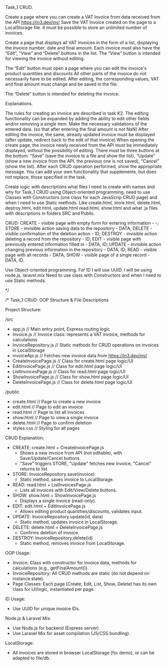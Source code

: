 Task_1 CRUD.

Create a page where you can create a VAT Invoice from data received from the API https://in3.dev/inv/
Save the VAT Invoice created on the page to a LocalStorage file.
It must be possible to store an unlimited number of invoices.

Create a page that displays all VAT Invoices in the form of a list,
displaying the invoice number, date and final amount.
Each invoice must also have the
“Edit”, “View” and “Delete” buttons in the list.
The “View” button is intended for viewing the invoice without editing.

The “Edit” button must open a page where you can edit the invoice's product quantities and discounts
All other parts of the invoice do not necessarily have to be edited.
After editing, the corresponding values, VAT and final amount must change and be saved in the file.

The “Delete” button is intended for deleting the invoice.

Explanations.

The rules for creating an invoice are described in task K2. The editing functionality can be expanded by
adding the ability to edit other fields and/or removing a single item.
Make the necessary validations of the entered data. (so that after entering the final amount is not NaN)
After editing the invoice, the same, already updated invoice must be displayed
(after update, redirect back to the edit of that invoice) When opening the create page,
the invoice newly received from the API must be immediately displayed, without the possibility of editing.
There must be three buttons at the bottom: “Save” (save the invoice to a file and show the list),
“Update” (show a new invoice from the API, the previous one is not saved),
“Cancel” (show the list). After each CRUD operation performed, show the appropriate message.
You can add your own functionality that supplements, but does not replace, those specified in the task.


Create logic with descriptions what files I need to create with names and why for Task_1 CRUD using Object-oriented programming, 
need to use Classes with Constructors (one class for each JavaScrip CRUD page) and when I need to use Static methods.
Like create.html, store.html, delete.html, destroy.html, edit.html, update.html read.html, 
show.html and what .js files with descriptions in folders SRC and Public.

CRUD:
CREATE - visible page with empty form for entering information - -;
STORE - invisible action saving data to the repository - DATA;
DELETE - visible confirmation of the deletion action - ID;
DESTROY - invisible action deleting a record from the repository - ID;
EDIT - visible page with previously entered information filled in - DATA, ID;
UPDATE - invisible action changing previous information in the repository - DATA, ID;
READ - visible page with all records - DATA;
SHOW - visible page of a single record - DATA, ID.

Use Object-oriented programming.
For ID I will use UUID.
I will be using node.js, laravel.mix
Need to use class with Constructors and when I need to use Static methods.

*/

/*
Task_1 CRUD: OOP Structure & File Descriptions

Project Structure:

/src
  - app.js                // Main entry point, Express routing logic
  - Invoice.js            // Invoice class: represents a VAT invoice, methods for calculations
  - InvoiceRepository.js  // Static methods for CRUD operations on invoices in LocalStorage
  - invoiceApi.js         // Fetches new invoice data from https://in3.dev/inv/
  - CreateInvoicePage.js  // Class for create.html page logic/UI
  - EditInvoicePage.js    // Class for edit.html page logic/UI
  - ListInvoicesPage.js   // Class for read.html page logic/UI
  - ShowInvoicePage.js    // Class for show.html page logic/UI
  - DeleteInvoicePage.js  // Class for delete.html page logic/UI

/public
  - create.html           // Page to create a new invoice
  - edit.html             // Page to edit an invoice
  - read.html             // Page to list all invoices
  - show.html             // Page to view a single invoice
  - delete.html           // Page to confirm deletion
  - styles.css            // Styling for all pages

CRUD Explanation:
- CREATE: create.html + CreateInvoicePage.js
    - Shows a new invoice from API (not editable), with Save/Update/Cancel buttons.
    - "Save" triggers STORE, "Update" fetches new invoice, "Cancel" returns to list.
- STORE: InvoiceRepository.save(invoice)
    - Static method, saves invoice to LocalStorage.
- READ: read.html + ListInvoicesPage.js
    - Lists all invoices with Edit/View/Delete buttons.
- SHOW: show.html + ShowInvoicePage.js
    - Displays a single invoice (read-only).
- EDIT: edit.html + EditInvoicePage.js
    - Allows editing product quantities/discounts, validates input.
- UPDATE: InvoiceRepository.update(id, data)
    - Static method, updates invoice in LocalStorage.
- DELETE: delete.html + DeleteInvoicePage.js
    - Confirms deletion of invoice.
- DESTROY: InvoiceRepository.delete(id)
    - Static method, removes invoice from LocalStorage.

OOP Usage:
- Invoice: Class with constructor for invoice data, methods for calculations (e.g., getFinalAmount()).
- InvoiceRepository: All CRUD methods are static (do not depend on instance state).
- Page Classes: Each page (Create, Edit, List, Show, Delete) has its own class for UI/logic, instantiated per page.

ID Usage:
- Use UUID for unique invoice IDs.

Node.js & Laravel Mix:
- Use Node.js for backend (Express server).
- Use Laravel Mix for asset compilation (JS/CSS bundling).

LocalStorage:
- All invoices are stored in browser LocalStorage (for demo), or can be adapted to file/db.